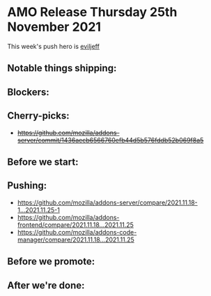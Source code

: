 # AMO Release Thursday 25th November 2021

This week's push hero is [eviljeff](https://github.com/eviljeff)

## Notable things shipping:

## Blockers:

## Cherry-picks:

- ~~https://github.com/mozilla/addons-server/commit/1436aecb6566760efb44d5b576fddb52b069f8a5~~

## Before we start:

## Pushing:

- https://github.com/mozilla/addons-server/compare/2021.11.18-1...2021.11.25-1
- https://github.com/mozilla/addons-frontend/compare/2021.11.18...2021.11.25
- https://github.com/mozilla/addons-code-manager/compare/2021.11.18...2021.11.25

## Before we promote:

## After we're done:
